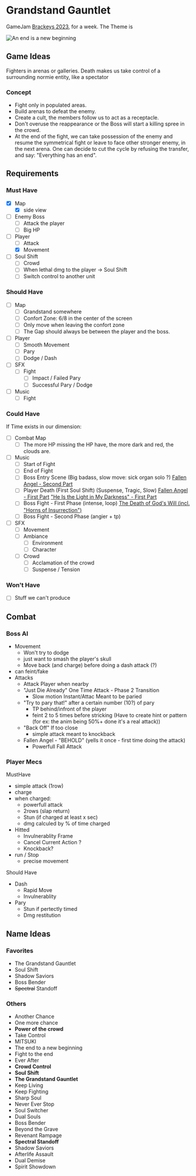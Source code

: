 # Grandstand Gauntlet

GameJam [Brackeys 2023](https://itch.io/jam/brackeys-9), for a week.
The Theme is

![An end is a new beginning](https://img.itch.zone/aW1nLzExMzAyNDc0LnBuZw==/original/maBIE1.png)

## Game Ideas

Fighters in arenas or galleries.
Death makes us take control of a surrounding normie entity,
like a spectator

### Concept

- Fight only in populated areas.
- Build arenas to defeat the enemy.
- Create a cult, the members follow us to act as a receptacle.
- Don't overuse the reappearance or the Boss will start a killing spree in the crowd.
- At the end of the fight, we can take possession of the enemy and resume the symmetrical fight
or leave to face other stronger enemy, in the next arena.
One can decide to cut the cycle by refusing the transfer, and say:
"Everything has an end".

## Requirements

### Must Have

- [x] Map
  - [x] side view
- [ ] Enemy Boss
  - [ ] Attack the player
  - [ ] Big HP
- [ ] Player
  - [ ] Attack
  - [x] Movement
- [ ] Soul Shift
  - [ ] Crowd
  - [ ] When lethal dmg to the player -> Soul Shift
  - [ ] Switch control to another unit

### Should Have

- [ ] Map
  - [ ] Grandstand somewhere
  - [ ] Confort Zone:
  6/8 in the center of the screen
  - [ ] Only move when leaving the confort zone
  - [ ] The Gap should always be between the player and the boss.
- [ ] Player
  - [ ] Smooth Movement
  - [ ] Pary
  - [ ] Dodge / Dash
- [ ] SFX
  - [ ] Fight
    - [ ] Impact / Failed Pary
    - [ ] Successful Pary / Dodge
- [ ] Music
  - [ ] Fight

### Could Have

If Time exists in our dimension:

- [ ] Combat Map
  - [ ] The more HP missing the HP have, the more dark and red, the clouds are.
- [ ] Music
  - [ ] Start of Fight
  - [ ] End of Fight
  - [ ] Boss Entry Scene
  (Big badass, slow move: sick organ solo ?)
  [Fallen Angel - Second Part](https://youtu.be/QjV-f-Ew-Bw?t=2978)
  - [ ] Player Death (First Soul Shift)
  (Suspense, Tragic, Slow)
  [Fallen Angel - First Part](https://www.youtube.com/watch?v=QjV-f-Ew-Bw&t=2939~~s)
  ["He Is the Light in My Darkness" - First Part](https://www.youtube.com/watch?v=QjV-f-Ew-Bw&t=1476s)
  - [ ] Boss Fight - First Phase
  (intense, loop)
  [The Death of God's Will (incl. "Horns of Insurrection")](https://www.youtube.com/watch?v=QjV-f-Ew-Bw&t=3058s)
  - [ ] Boss Fight - Second Phase (angier + tp)
- [ ] SFX
  - [ ] Movement
  - [ ] Ambiance
    - [ ] Environment
    - [ ] Character
  - [ ] Crowd
    - [ ] Acclamation of the crowd
    - [ ] Suspense / Tension

### Won't Have

- [ ] Stuff we can't produce

## Combat

### Boss AI

- Movement
  - Won't try to dodge
  - just want to smash the player's skull
  - Move back (and charge) before doing a dash attack (?)
- can feint/fake
- Attacks
  - Attack Player when nearby
  - "Just Die Already"
  One Time Attack - Phase 2 Transition
    - Slow motion Instant/Attac
    Meant to be paried
  - "Try to pary that!"
  after a certain number (10?) of pary
    - TP behind/infront of the player
    - feint 2 to 5 times before stricking
    (Have to create hint or pattern (for ex: the anim being 50%+ done it's a real attack))
  - "Back Off"
  If too close
    - simple attack meant to knockback
  - Fallen Angel - "BEHOLD" (yells it once - first time doing the attack)
    - Powerfull Fall Attack

### Player Mecs

MustHave

- simple attack (1row)
- charge
- when charged:
  - powerfull attack
  - 2rows (slap return)
  - Stun (if charged at least x sec)
  - dmg calculed by % of time charged
- Hitted
  - Invulnerablity Frame
  - Cancel Current Action ?
  - Knockback?
- run / Stop
  - precise movement

Should Have

- Dash
  - Rapid Move
  - Invulnerablity
- Pary
  - Stun if pertectly timed
  - Dmg restitution

## Name Ideas

### Favorites

- The Grandstand Gauntlet
- Soul Shift
- Shadow Saviors
- Boss Bender
- ~~Spectral~~ Standoff

### Others

- Another Chance
- One more chance
- **Power of the crowd**
- Take Control
- MITSUKI
- The end to a new beginning
- Fight to the end
- Ever After
- **Crowd Control**
- **Soul Shift**
- **The Grandstand Gauntlet**
- Keep Living
- Keep Fighting
- Sharp Soul
- Never Ever Stop
- Soul Switcher
- Dual Souls
- Boss Bender
- Beyond the Grave
- Revenant Rampage
- **Spectral Standoff**
- Shadow Saviors
- Afterlife Assault
- Dual Demise
- Spirit Showdown

